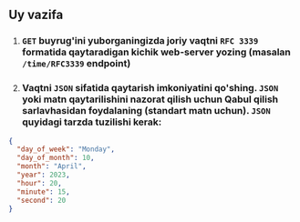 ## Uy vazifa

1. ### `GET` buyrug'ini yuborganingizda joriy vaqtni `RFC 3339` formatida qaytaradigan kichik web-server yozing (masalan `/time/RFC3339` endpoint)
2. ### Vaqtni `JSON` sifatida qaytarish imkoniyatini qo'shing. `JSON` yoki matn qaytarilishini nazorat qilish uchun Qabul qilish sarlavhasidan foydalaning (standart matn uchun). `JSON` quyidagi tarzda tuzilishi kerak:
```json
{
  "day_of_week": "Monday",
  "day_of_month": 10,
  "month": "April",
  "year": 2023,
  "hour": 20,
  "minute": 15,
  "second": 20
}
```




























